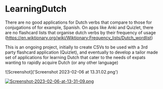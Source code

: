 # LearningDutch

There are no good applications for Dutch verbs that compare to those for conjugations of for example, Spanish. On apps like Anki and Quizlet, there are no flashcard lists that organise dutch verbs by their frequency of usage (https://en.wiktionary.org/wiki/Wiktionary:Frequency_lists/Dutch_wordlist)

This is an ongoing project, initially to create CSVs to be used with a 3rd party flashcard application (Quizlet), and eventually to develop a tailor made set of applications for learning Dutch that cater to the needs of expats wanting to rapidly acquire Dutch (or any other language)

![Screenshot]('Screenshot 2023-02-06 at 13.31.02.png')

[![Screenshot-2023-02-06-at-13-31-09.png](https://i.postimg.cc/W3FL2rYp/Screenshot-2023-02-06-at-13-31-09.png)](https://postimg.cc/sQr0mBRb)
